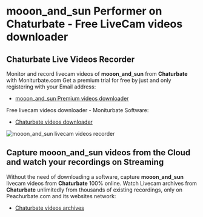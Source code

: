 # mooon_and_sun Performer on Chaturbate - Free LiveCam videos downloader

## Chaturbate Live Videos Recorder

Monitor and record livecam videos of **mooon_and_sun** from **Chaturbate** with Moniturbate.com
Get a premium trial for free by just and only registering with your Email address:
* [mooon_and_sun Premium videos downloader](https://moniturbate.com/request-demo-licence-key.html)

Free livecam videos downloader - Moniturbate Software:
* [Chaturbate videos downloader](https://moniturbate.com/moniturbate-download-software.html)

![mooon_and_sun livecam videos recorder](https://peachurnet.com/templates/moniturbate-software.png)


## Capture mooon_and_sun videos from the Cloud and watch your recordings on Streaming

Without the need of downloading a software, capture **mooon_and_sun** livecam videos from **Chaturbate** 100% online.
Watch Livecam archives from **Chaturbate** unlimitedly from thousands of existing recordings, only on Peachurbate.com and its websites network:
* [Chaturbate videos archives](https://peachurnet.com/)
